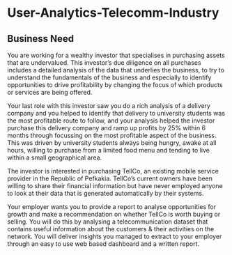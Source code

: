 # User-Analytics-Telecomm-Industry

## Business Need

You are working for a wealthy investor that specialises in purchasing assets that are undervalued.  This investor’s due diligence on all purchases includes a detailed analysis of the data that underlies the business, to try to understand the fundamentals of the business and especially to identify opportunities to drive profitability by changing the focus of which products or services are being offered.

Your last role with this investor saw you do a rich analysis of a delivery company and you helped to identify that delivery to university students was the most profitable route to follow, and your analysis helped the investor purchase this delivery company and ramp up profits by 25% within 6 months through focussing on the most profitable aspect of the business.  This was driven by university students always being hungry, awake at all hours, willing to purchase from a limited food menu and tending to live within a small geographical area.

The investor is interested in purchasing TellCo, an existing mobile service provider in the Republic of Pefkakia.  TellCo’s current owners have been willing to share their financial information but have never employed anyone to look at their data that is generated automatically by their systems.

Your employer wants you to provide a report to analyse opportunities for growth and make a recommendation on whether TellCo is worth buying or selling.  You will do this by analysing a telecommunication dataset that contains useful information about the customers & their activities on the network. You will deliver insights you managed to extract to your employer through an easy to use web based dashboard and a written report. 
